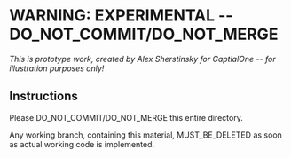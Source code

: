 WARNING: EXPERIMENTAL -- DO_NOT_COMMIT/DO_NOT_MERGE
================================================================================

*This is prototype work, created by Alex Sherstinsky for CaptialOne -- for illustration purposes only!*

Instructions
--------------------------------------------------------------------------------

Please DO_NOT_COMMIT/DO_NOT_MERGE this entire directory.

Any working branch, containing this material, MUST_BE_DELETED as soon as actual working code is implemented.
